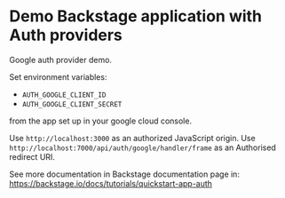 # Demo Backstage application with Auth providers

Google auth provider demo.

Set environment variables:
* `AUTH_GOOGLE_CLIENT_ID`
* `AUTH_GOOGLE_CLIENT_SECRET`

from the app set up in your google cloud console.


Use `http://localhost:3000` as an authorized JavaScript origin.
Use `http://localhost:7000/api/auth/google/handler/frame` as an Authorised redirect URI.



See more documentation in Backstage documentation page in: https://backstage.io/docs/tutorials/quickstart-app-auth
